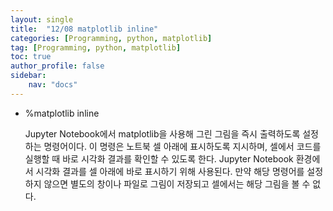 ```yaml
---
layout: single
title:  "12/08 matplotlib inline"
categories: [Programming, python, matplotlib]
tag: [Programming, python, matplotlib]
toc: true
author_profile: false
sidebar:
    nav: "docs"
---
```


* %matplotlib inline

  Jupyter Notebook에서 matplotlib을 사용해 그린 그림을 즉시 출력하도록 설정하는 명령어이다. 이 명령은 노트북 셀 아래에 표시하도록 지시하며, 셀에서 코드를 실행할 때 바로 시각화 결과를 확인할 수 있도록 한다. Jupyter Notebook 환경에서 시각화 결과를 셀 아래에 바로 표시하기 위해 사용된다.  만약 해당 명령어를 설정하지 않으면 별도의 창이나 파일로 그림이 저장되고 셀에서는 해당 그림을 볼 수 없다.